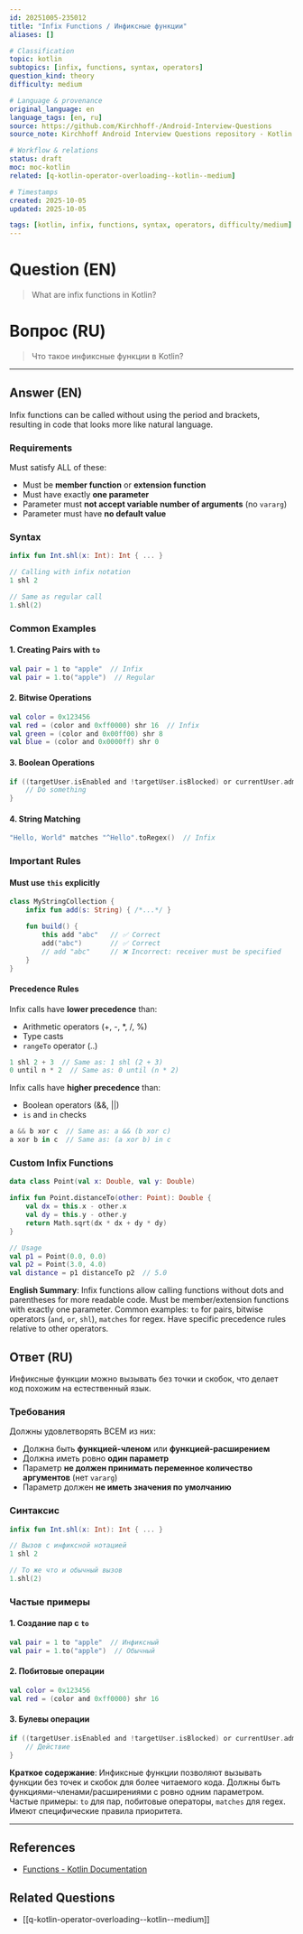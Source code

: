 ```yaml
---
id: 20251005-235012
title: "Infix Functions / Инфиксные функции"
aliases: []

# Classification
topic: kotlin
subtopics: [infix, functions, syntax, operators]
question_kind: theory
difficulty: medium

# Language & provenance
original_language: en
language_tags: [en, ru]
source: https://github.com/Kirchhoff-/Android-Interview-Questions
source_note: Kirchhoff Android Interview Questions repository - Kotlin Batch 2

# Workflow & relations
status: draft
moc: moc-kotlin
related: [q-kotlin-operator-overloading--kotlin--medium]

# Timestamps
created: 2025-10-05
updated: 2025-10-05

tags: [kotlin, infix, functions, syntax, operators, difficulty/medium]
---
```


# Question (EN)
> What are infix functions in Kotlin?

# Вопрос (RU)
> Что такое инфиксные функции в Kotlin?

---

## Answer (EN)

Infix functions can be called without using the period and brackets, resulting in code that looks more like natural language.

### Requirements

Must satisfy ALL of these:
- Must be **member function** or **extension function**
- Must have exactly **one parameter**
- Parameter must **not accept variable number of arguments** (no `vararg`)
- Parameter must have **no default value**

### Syntax

```kotlin
infix fun Int.shl(x: Int): Int { ... }

// Calling with infix notation
1 shl 2

// Same as regular call
1.shl(2)
```

### Common Examples

#### 1. Creating Pairs with `to`

```kotlin
val pair = 1 to "apple"  // Infix
val pair = 1.to("apple")  // Regular
```

#### 2. Bitwise Operations

```kotlin
val color = 0x123456
val red = (color and 0xff0000) shr 16  // Infix
val green = (color and 0x00ff00) shr 8
val blue = (color and 0x0000ff) shr 0
```

#### 3. Boolean Operations

```kotlin
if ((targetUser.isEnabled and !targetUser.isBlocked) or currentUser.admin) {
    // Do something
}
```

#### 4. String Matching

```kotlin
"Hello, World" matches "^Hello".toRegex()  // Infix
```

### Important Rules

#### Must use `this` explicitly

```kotlin
class MyStringCollection {
    infix fun add(s: String) { /*...*/ }

    fun build() {
        this add "abc"   // ✅ Correct
        add("abc")       // ✅ Correct
        // add "abc"     // ❌ Incorrect: receiver must be specified
    }
}
```

#### Precedence Rules

Infix calls have **lower precedence** than:
- Arithmetic operators (+, -, *, /, %)
- Type casts
- `rangeTo` operator (..)

```kotlin
1 shl 2 + 3  // Same as: 1 shl (2 + 3)
0 until n * 2  // Same as: 0 until (n * 2)
```

Infix calls have **higher precedence** than:
- Boolean operators (&&, ||)
- `is` and `in` checks

```kotlin
a && b xor c  // Same as: a && (b xor c)
a xor b in c  // Same as: (a xor b) in c
```

### Custom Infix Functions

```kotlin
data class Point(val x: Double, val y: Double)

infix fun Point.distanceTo(other: Point): Double {
    val dx = this.x - other.x
    val dy = this.y - other.y
    return Math.sqrt(dx * dx + dy * dy)
}

// Usage
val p1 = Point(0.0, 0.0)
val p2 = Point(3.0, 4.0)
val distance = p1 distanceTo p2  // 5.0
```

**English Summary**: Infix functions allow calling functions without dots and parentheses for more readable code. Must be member/extension functions with exactly one parameter. Common examples: `to` for pairs, bitwise operators (`and`, `or`, `shl`), `matches` for regex. Have specific precedence rules relative to other operators.

## Ответ (RU)

Инфиксные функции можно вызывать без точки и скобок, что делает код похожим на естественный язык.

### Требования

Должны удовлетворять ВСЕМ из них:
- Должна быть **функцией-членом** или **функцией-расширением**
- Должна иметь ровно **один параметр**
- Параметр **не должен принимать переменное количество аргументов** (нет `vararg`)
- Параметр должен **не иметь значения по умолчанию**

### Синтаксис

```kotlin
infix fun Int.shl(x: Int): Int { ... }

// Вызов с инфиксной нотацией
1 shl 2

// То же что и обычный вызов
1.shl(2)
```

### Частые примеры

#### 1. Создание пар с `to`

```kotlin
val pair = 1 to "apple"  // Инфиксный
val pair = 1.to("apple")  // Обычный
```

#### 2. Побитовые операции

```kotlin
val color = 0x123456
val red = (color and 0xff0000) shr 16
```

#### 3. Булевы операции

```kotlin
if ((targetUser.isEnabled and !targetUser.isBlocked) or currentUser.admin) {
    // Действие
}
```

**Краткое содержание**: Инфиксные функции позволяют вызывать функции без точек и скобок для более читаемого кода. Должны быть функциями-членами/расширениями с ровно одним параметром. Частые примеры: `to` для пар, побитовые операторы, `matches` для regex. Имеют специфические правила приоритета.

---

## References
- [Functions - Kotlin Documentation](https://kotlinlang.org/docs/reference/functions.html)

## Related Questions
- [[q-kotlin-operator-overloading--kotlin--medium]]
